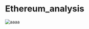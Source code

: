 # Ethereum_analysis

![aaaa](https://user-images.githubusercontent.com/68159582/212478063-4f875072-0de1-400c-99e4-cd7138eb445f.png)
